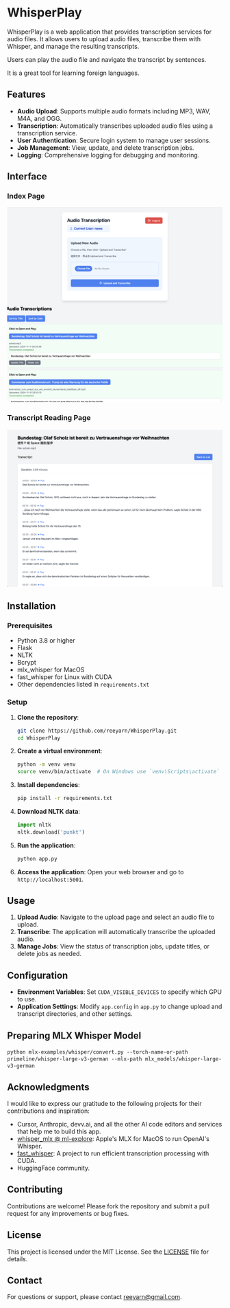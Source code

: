 # WhisperPlay

WhisperPlay is a web application that provides transcription services for audio files. It allows users to upload audio files, transcribe them with Whisper, and manage the resulting transcripts.

Users can play the audio file and navigate the transcript by sentences.

It is a great tool for learning foreign languages.

## Features

- **Audio Upload**: Supports multiple audio formats including MP3, WAV, M4A, and OGG.
- **Transcription**: Automatically transcribes uploaded audio files using a transcription service.
- **User Authentication**: Secure login system to manage user sessions.
- **Job Management**: View, update, and delete transcription jobs.
- **Logging**: Comprehensive logging for debugging and monitoring.

## Interface

### Index Page

![WhisperPlay Screenshot](https://github.com/reeyarn/WhisperPlay/blob/main/screenshots/index.png)

### Transcript Reading Page
![WhisperPlay Screenshot](https://github.com/reeyarn/WhisperPlay/blob/main/screenshots/transcript.png)


## Installation



### Prerequisites

- Python 3.8 or higher
- Flask
- NLTK
- Bcrypt
- mlx_whisper for MacOS
- fast_whisper for Linux with CUDA
- Other dependencies listed in `requirements.txt`

### Setup

1. **Clone the repository**:
   ```bash
   git clone https://github.com/reeyarn/WhisperPlay.git
   cd WhisperPlay
   ```

2. **Create a virtual environment**:
   ```bash
   python -m venv venv
   source venv/bin/activate  # On Windows use `venv\Scripts\activate`
   ```

3. **Install dependencies**:
   ```bash
   pip install -r requirements.txt
   ```

4. **Download NLTK data**:
   ```python
   import nltk
   nltk.download('punkt')
   ```

5. **Run the application**:
   ```bash
   python app.py
   ```

6. **Access the application**:
   Open your web browser and go to `http://localhost:5001`.

## Usage

1. **Upload Audio**: Navigate to the upload page and select an audio file to upload.
2. **Transcribe**: The application will automatically transcribe the uploaded audio.
3. **Manage Jobs**: View the status of transcription jobs, update titles, or delete jobs as needed.

## Configuration

- **Environment Variables**: Set `CUDA_VISIBLE_DEVICES` to specify which GPU to use.
- **Application Settings**: Modify `app.config` in `app.py` to change upload and transcript directories, and other settings.

## Preparing MLX Whisper Model

```git clone https://github.com/ml-explore/mlx-examples.git
python mlx-examples/whisper/convert.py --torch-name-or-path primeline/whisper-large-v3-german --mlx-path mlx_models/whisper-large-v3-german
```
## Acknowledgments

I would like to express our gratitude to the following projects for their contributions and inspiration:

- Cursor, Anthropic, devv.ai, and all the other AI code editors and services that help me to build this app.
- [whisper_mlx @ ml-explore](https://github.com/ml-explore/): Apple's MLX for MacOS to run OpenAI's Whisper.
- [fast_whisper](https://github.com/SYSTRAN/faster-whisper/): A project to run efficient transcription processing with CUDA.
- HuggingFace community.
  
## Contributing

Contributions are welcome! Please fork the repository and submit a pull request for any improvements or bug fixes.

## License

This project is licensed under the MIT License. See the [LICENSE](LICENSE) file for details.

## Contact

For questions or support, please contact [reeyarn@gmail.com](mailto:reeyarn@gmail.com).
